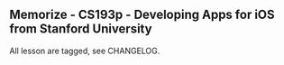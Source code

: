## Memorize - CS193p - Developing Apps for iOS from Stanford University

All lesson are tagged, see CHANGELOG.

